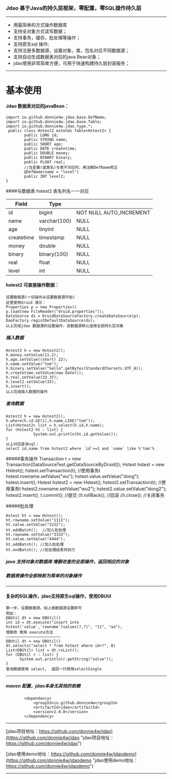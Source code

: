 ### Jdao  基于Java的持久层框架，零配置，零SQL操作持久层

------------

- 用最简单的方式操作数据库
- 支持全对象方式读写数据；
- 支持事务，缓存，批处理等操作；
- 支持原生sql 操作;
- 支持注册多数据源，设置对象，类，包名对应不同数据源；
- 支持自动生成数据表对应的java Bean对象；
- jdao使用非常简单方便，可用于快速构建持久层封装服务；

------------

# 基本使用

#### Jdao 数据表对应的javaBean：

	import io.github.donnie4w.jdao.base.DefName;
	import io.github.donnie4w.jdao.base.Table;
	import io.github.donnie4w.jdao.type.*;
	 public class Hstest2 extends Table<Hstest2> {
			public LONG id;
			public STRING name;
			public SHORT age;
			public DATE createtime;
			public DOUBLE money;
			public BINARY binary;
			public FLOAT real;
			//当变量(或类名)与表不对应时，用注解DefName修正
			@DefName(name = "level") 
			public INT level2;
	}

####与数据表 hstest2  表名列名一一对应

| Field  | Type  |   |
| ------------ | ------------ | ------------ |
| id  | bigint  | NOT NULL AUTO_INCREMENT  |
|  name | varchar(100)  |  NULL |
|  age |  tinyint | NULL  |
|  createtime | timestamp  |  NULL|
|  money |  double | NULL  |
|  binary |  binary(100) |  NULL |
|  real |  float | NULL  |
|  level |  int | NULL  |

####  hstest2 可直接操作数据：
	
	设置数据源(一切操作从设置数据源开始)
	这里使用druid 演示：
	Properties p = new Properties()
	p.load(new FileReader("druid.properties"));
	DataSource ds = DruidDataSourceFactory.createDataSource(p);
	DaoFactory.registDefaultDataSource(ds);
	以上完成jdao 数据源的设置操作，该数据源默认适用全部持久层对象

##### 插入数据
	Hstest2 h = new Hstest2();
	h.money.setValue(11.2);
	h.age.setValue((short) 22);
	h.name.setValue("tom");
	h.binary.setValue("hello".getBytes(StandardCharsets.UTF_8));
	h.createtime.setValue(new Date());
	h.real.setValue(33.3f);
	h.level2.setValue(33);
	h.insert();
	以上完成插入数据的操作

##### 查询数据

	Hstest2 h = new Hstest2();
	h.where(h.id.GE(1),h.name.LIKE("tom"));
	List<Hstest2> list = h.select(h.id,h.name);
	for (Hstest2 ht : list) {
				System.out.println(ht.id.getValue());
	}
	以上对应查询sql：
	select id,name from hstest2 where `id`>=1 and `name` like %'tom'%

#####事务操作
	Transaction t = new Transaction(DataSourceTest.getDataSourceByDruid());
	Hstest hstest = new Hstest();
	hstest.setTransaction(t);  //使用事务t
	hstest.rowname.setValue("wu");
	hstest.value.setValue("dong");
	hstest.insert();
	Hstest hstest2 = new Hstest();
	hstest2.setTransaction(t); //使用事务t
	hstest2.rowname.setValue("wu2");
	hstest2.value.setValue("dong2");
	hstest2.insert();
	t.commit();   //提交
	//t.rollBack(); //回滚
	//t.close();    //关闭事务

#####批处理

	Hstest ht = new Hstest();
	ht.rowname.setValue("1111");
	ht.value.setValue("2222");
	ht.addBatch();  //加入批处理
	ht.rowname.setValue("3333");
	ht.value.setValue("4444");
	ht.addBatch(); //加入批处理
	ht.endBatch(); //批处理结束并执行

##### java 支持对象对数据库 增删改查的全部操作，返回相应的对象
##### 数据表操作全部映射为简单的对象操作

------------


#### 复杂的SQL操作，jdao支持原生sql操作，使用DBUtil
	第一步，设置数据源，如上面数据源设置即可
	例如：
	DBUtil dt = new DBUtil()
	int id = dt.execute("insert into hstest(`value`,`rowname`)values(?,?)", "11", "aa");
	增删改 使用 execute方法
	————————————————————————
	DBUtil dt = new DBUtil()
	dt.selects("select * from hstest where id>?", 0)
	List<DBUtil> list = dt.rsList();
	for (DBUtil r : list) {
	      System.out.println(r.getString("value"));
	}
	查询数据使用 select,  返回一行使用selectSingle
	


------------

##### maven 配置，jdao本身无其他的依赖

			<dependency>
				<groupId>io.github.donnie4w</groupId>
				<artifactId>jdao</artifactId>
				<version>2.0.0</version>
			</dependency>

------------



[jdao项目地址：https://github.com/donnie4w/jdao](https://github.com/donnie4w/jdao "jdao项目地址：https://github.com/donnie4w/jdao")

[jdao使用demo地址：https://github.com/donnie4w/jdaodemo](https://github.com/donnie4w/jdaodemo "jdao使用demo地址：https://github.com/donnie4w/jdaodemo")


------------















